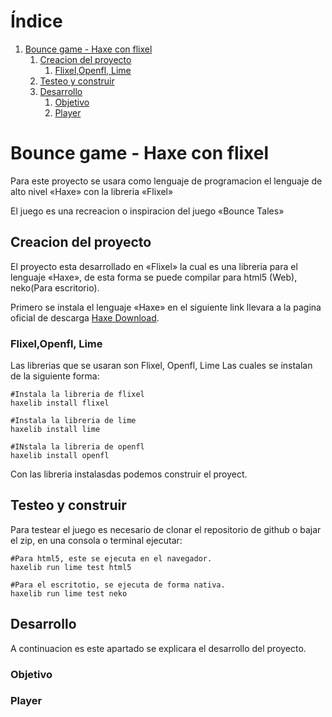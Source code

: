 
# &Iacute;ndice

1.  [Bounce game - Haxe con flixel](#org0aa87ee)
    1.  [Creacion del proyecto](#orgfd8ef13)
        1.  [Flixel,Openfl, Lime](#org03fe361)
    2.  [Testeo y construir](#org71a9644)
    3.  [Desarrollo](#orgb3ff551)
        1.  [Objetivo](#org151ba56)
        2.  [Player](#org9449299)



<a id="org0aa87ee"></a>

# Bounce game - Haxe con flixel

Para este proyecto se usara como lenguaje de programacion
el lenguaje de alto nivel &laquo;Haxe&raquo; con la libreria &laquo;Flixel&raquo;

El juego es una recreacion o inspiracion del juego &laquo;Bounce Tales&raquo;


<a id="orgfd8ef13"></a>

## Creacion del proyecto

El proyecto esta desarrollado en &laquo;Flixel&raquo; la cual es una libreria para
el lenguaje &laquo;Haxe&raquo;, de esta forma se puede compilar para html5 (Web), neko(Para escritorio).

Primero se instala el lenguaje &laquo;Haxe&raquo; en el siguiente link llevara a la pagina oficial
de descarga [Haxe Download](https://orgmode.org/guide/Hyperlinks.html).


<a id="org03fe361"></a>

### Flixel,Openfl, Lime

Las librerias que se usaran son Flixel, Openfl, Lime
Las cuales se instalan de la siguiente forma:

    #Instala la libreria de flixel
    haxelib install flixel
    
    #Instala la libreria de lime
    haxelib install lime
    
    #INstala la libreria de openfl
    haxelib install openfl

Con las libreria instalasdas podemos construir el proyect.


<a id="org71a9644"></a>

## Testeo y construir

Para testear el juego es necesario de clonar el repositorio de github o bajar el zip,
en una consola o terminal ejecutar:

    #Para html5, este se ejecuta en el navegador.
    haxelib run lime test html5
    
    #Para el escritotio, se ejecuta de forma nativa.
    haxelib run lime test neko


<a id="orgb3ff551"></a>

## Desarrollo

A continuacion es este apartado se explicara el desarrollo del proyecto.


<a id="org151ba56"></a>

### Objetivo


<a id="org9449299"></a>

### Player

